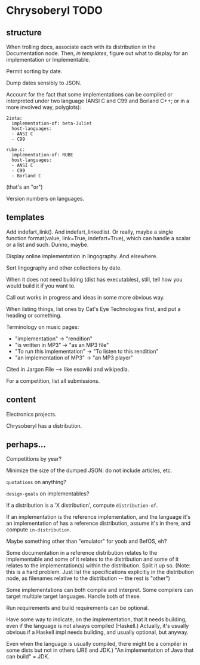 Chrysoberyl TODO
================

structure
---------

When trolling docs, associate each with its distribution in the Documentation
node.  Then, *in templates*, figure out what to display for an implementation
or Implementable.

Permit sorting by date.

Dump dates sensibly to JSON.

Account for the fact that some implementations can be
compiled or interpreted under two language (ANSI C and C99
and Borland C++; or in a more involved way, polyglots):

    2iota:
      implementation-of: beta-Juliet
      host-languages:
      - ANSI C
      - C99

    rube.c:
      implementation-of: RUBE
      host-languages:
      - ANSI C
      - C99
      - Borland C

(that's an "or")

Version numbers on languages.

templates
---------

Add indefart_link().  And indefart_linkedlist.  Or really, maybe a
single function format(value, link=True, indefart=True), which
can handle a scalar or a list and such.  Dunno, maybe.

Display online implementation in lingography.  And elsewhere.

Sort lingography and other collections by date.

When it does not need building (dist has executables), still, tell
how you would build it if you want to.

Call out works in progress and ideas in some more obvious way.

When listing things, list ones by Cat's Eye Technologies first, and
put a heading or something.

Terminology on music pages:
-   "implementation" -> "rendition"
-   "is written in MP3" -> "as an MP3 file"
-   "To run this implementation" -> "To listen to this rendition"
-   "an implementation of MP3" -> "an MP3 player"

Cited in Jargon File --> like esowiki and wikipedia.

For a competition, list all submissions.

content
-------

Electronics projects.

Chrysoberyl has a distribution.



perhaps...
----------

Competitions by year?

Minimize the size of the dumped JSON: do not include articles, etc.

`quotations` on anything?

`design-goals` on implementables?

If a distribution is a 'X distribution', compute `distribution-of`.

If an implementation is the reference implementation, and the
language it's an implementation of has a reference distribution,
assume it's in there, and compute `in-distribution`.

Maybe something other than "emulator" for yoob and BefOS, eh?

Some documentation in a reference distribution relates to the implementable
and some of it relates to the distribution and some of it relates to
the implementation(s) within the distribution.  Split it up so.
(Note: this is a hard problem.  Just list the specifications explicitly in
the distribution node, as filenames relative to the distribution -- the rest
is "other")

Some implementations can both compile and interpret.  Some compilers
can target multiple target languages.  Handle both of these.

Run requirements and build requirements can be optional.

Have some way to indicate, on the implementation, that it needs
building, even if the language is not always compiled (Haskell.)
Actually, it's usually obvious if a Haskell impl needs building, and
usually optional, but anyway.

Even when the language is usually compiled, there might be
a compiler in some dists but not in others (JRE and JDK.)
"An implementation of Java that can build" = JDK.
